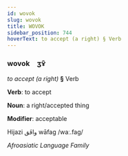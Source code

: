 ```yaml
---
id: wovok
slug: wovok
title: WOVOK
sidebar_position: 744
hoverText: to accept (a right) § Verb
---
```


### wovok&emsp;<span kind="abugida">ʒɤ̑</span>

*to accept (a right)* **§** Verb

**Verb**: to accept

**Noun**: a right/accepted thing

**Modifier**: acceptable

Hijazi وافَق wāfag /waː.faɡ/

*Afroasiatic Language Family*